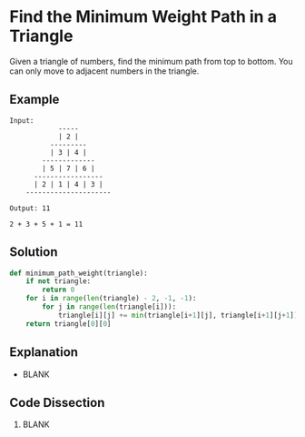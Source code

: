 # Find the Minimum Weight Path in a Triangle
Given a triangle of numbers, find the minimum path from top to bottom. You can only move to adjacent numbers in the triangle.

## Example
```
Input:
            -----
            | 2 |
          ---------
          | 3 | 4 |
        -------------
        | 5 | 7 | 6 |
      -----------------
      | 2 | 1 | 4 | 3 |
    ---------------------

Output: 11

2 + 3 + 5 + 1 = 11
```

## Solution
```python
def minimum_path_weight(triangle):
    if not triangle:
        return 0
    for i in range(len(triangle) - 2, -1, -1):
        for j in range(len(triangle[i])):
            triangle[i][j] += min(triangle[i+1][j], triangle[i+1][j+1])
    return triangle[0][0]
```

## Explanation
* BLANK

## Code Dissection
1. BLANK